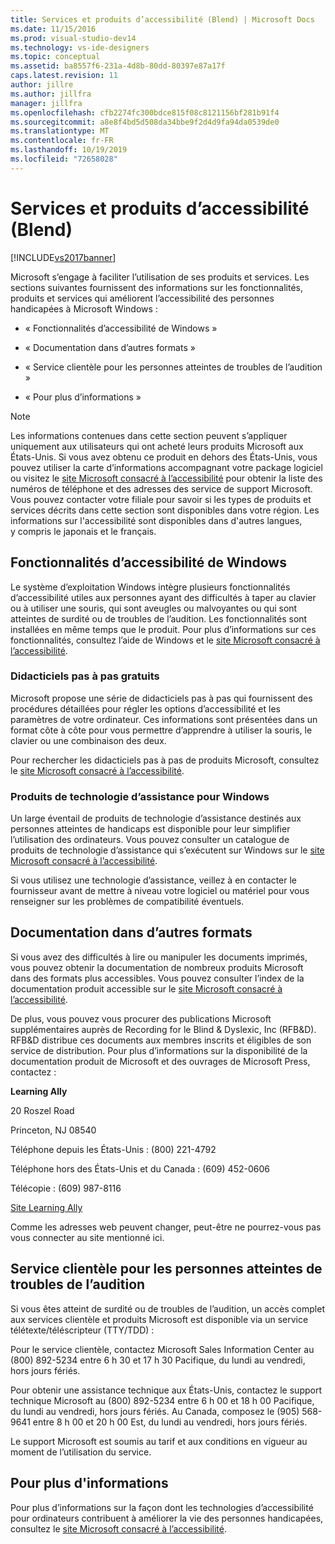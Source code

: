 ```yaml
---
title: Services et produits d’accessibilité (Blend) | Microsoft Docs
ms.date: 11/15/2016
ms.prod: visual-studio-dev14
ms.technology: vs-ide-designers
ms.topic: conceptual
ms.assetid: ba8557f6-231a-4d8b-80dd-80397e87a17f
caps.latest.revision: 11
author: jillre
ms.author: jillfra
manager: jillfra
ms.openlocfilehash: cfb2274fc300bdce815f08c8121156bf281b91f4
ms.sourcegitcommit: a8e8f4bd5d508da34bbe9f2d4d9fa94da0539de0
ms.translationtype: MT
ms.contentlocale: fr-FR
ms.lasthandoff: 10/19/2019
ms.locfileid: "72658028"
---
```

# <a name="accessibility-products-and-services-blend"></a>Services et produits d’accessibilité (Blend)
[!INCLUDE[vs2017banner](../includes/vs2017banner.md)]

Microsoft s’engage à faciliter l’utilisation de ses produits et services. Les sections suivantes fournissent des informations sur les fonctionnalités, produits et services qui améliorent l’accessibilité des personnes handicapées à Microsoft Windows :

- « Fonctionnalités d’accessibilité de Windows »

- « Documentation dans d’autres formats »

- « Service clientèle pour les personnes atteintes de troubles de l’audition »

- « Pour plus d’informations »

> [!NOTE]
> Les informations contenues dans cette section peuvent s’appliquer uniquement aux utilisateurs qui ont acheté leurs produits Microsoft aux États-Unis. Si vous avez obtenu ce produit en dehors des États-Unis, vous pouvez utiliser la carte d’informations accompagnant votre package logiciel ou visitez le [site Microsoft consacré à l’accessibilité](http://go.microsoft.com/fwlink/?LinkID=75069) pour obtenir la liste des numéros de téléphone et des adresses des service de support Microsoft. Vous pouvez contacter votre filiale pour savoir si les types de produits et services décrits dans cette section sont disponibles dans votre région. Les informations sur l'accessibilité sont disponibles dans d'autres langues, y compris le japonais et le français.

## <a name="accessibility-features-of-windows"></a>Fonctionnalités d’accessibilité de Windows
 Le système d’exploitation Windows intègre plusieurs fonctionnalités d’accessibilité utiles aux personnes ayant des difficultés à taper au clavier ou à utiliser une souris, qui sont aveugles ou malvoyantes ou qui sont atteintes de surdité ou de troubles de l’audition. Les fonctionnalités sont installées en même temps que le produit. Pour plus d’informations sur ces fonctionnalités, consultez l’aide de Windows et le [site Microsoft consacré à l’accessibilité](http://go.microsoft.com/fwlink/?LinkID=75069).

### <a name="free-step-by-step-tutorials"></a>Didacticiels pas à pas gratuits
 Microsoft propose une série de didacticiels pas à pas qui fournissent des procédures détaillées pour régler les options d’accessibilité et les paramètres de votre ordinateur. Ces informations sont présentées dans un format côte à côte pour vous permettre d’apprendre à utiliser la souris, le clavier ou une combinaison des deux.

 Pour rechercher les didacticiels pas à pas de produits Microsoft, consultez le [site Microsoft consacré à l’accessibilité](http://go.microsoft.com/fwlink/?LinkID=75069).

### <a name="assistive-technology-products-for-windows"></a>Produits de technologie d’assistance pour Windows
 Un large éventail de produits de technologie d’assistance destinés aux personnes atteintes de handicaps est disponible pour leur simplifier l’utilisation des ordinateurs. Vous pouvez consulter un catalogue de produits de technologie d’assistance qui s’exécutent sur Windows sur le [site Microsoft consacré à l’accessibilité](http://go.microsoft.com/fwlink/?LinkID=75069).

 Si vous utilisez une technologie d’assistance, veillez à en contacter le fournisseur avant de mettre à niveau votre logiciel ou matériel pour vous renseigner sur les problèmes de compatibilité éventuels.

## <a name="documentation-in-alternative-formats"></a>Documentation dans d’autres formats
 Si vous avez des difficultés à lire ou manipuler les documents imprimés, vous pouvez obtenir la documentation de nombreux produits Microsoft dans des formats plus accessibles. Vous pouvez consulter l’index de la documentation produit accessible sur le [site Microsoft consacré à l’accessibilité](http://go.microsoft.com/fwlink/?LinkID=75069).

 De plus, vous pouvez vous procurer des publications Microsoft supplémentaires auprès de Recording for le Blind & Dyslexic, Inc (RFB&D). RFB&D distribue ces documents aux membres inscrits et éligibles de son service de distribution. Pour plus d’informations sur la disponibilité de la documentation produit de Microsoft et des ouvrages de Microsoft Press, contactez :

 **Learning Ally**

 20 Roszel Road

 Princeton, NJ 08540

 Téléphone depuis les États-Unis : (800) 221-4792

 Téléphone hors des États-Unis et du Canada : (609) 452-0606

 Télécopie : (609) 987-8116

 [Site Learning Ally](http://go.microsoft.com/fwlink/?LinkId=111110)

 Comme les adresses web peuvent changer, peut-être ne pourrez-vous pas vous connecter au site mentionné ici.

## <a name="customer-service-for-people-with-hearing-impairments"></a>Service clientèle pour les personnes atteintes de troubles de l’audition
 Si vous êtes atteint de surdité ou de troubles de l’audition, un accès complet aux services clientèle et produits Microsoft est disponible via un service télétexte/téléscripteur (TTY/TDD) :

 Pour le service clientèle, contactez Microsoft Sales Information Center au (800) 892-5234 entre 6 h 30 et 17 h 30 Pacifique, du lundi au vendredi, hors jours fériés.

 Pour obtenir une assistance technique aux États-Unis, contactez le support technique Microsoft au (800) 892-5234 entre 6 h 00 et 18 h 00 Pacifique, du lundi au vendredi, hors jours fériés. Au Canada, composez le (905) 568-9641 entre 8 h 00 et 20 h 00 Est, du lundi au vendredi, hors jours fériés.

 Le support Microsoft est soumis au tarif et aux conditions en vigueur au moment de l’utilisation du service.

## <a name="for-more-information"></a>Pour plus d'informations
 Pour plus d’informations sur la façon dont les technologies d’accessibilité pour ordinateurs contribuent à améliorer la vie des personnes handicapées, consultez le [site Microsoft consacré à l’accessibilité](http://go.microsoft.com/fwlink/?LinkID=75069).
